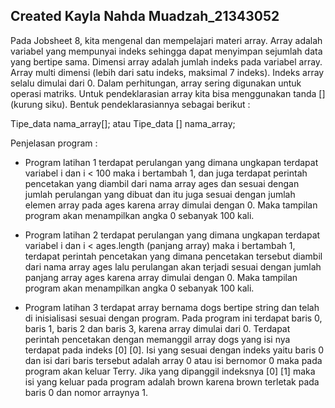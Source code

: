 ## Created Kayla Nahda Muadzah_21343052
Pada Jobsheet 8, kita mengenal dan mempelajari materi array. Array adalah variabel yang mempunyai indeks sehingga dapat menyimpan sejumlah data yang bertipe sama. Dimensi array adalah jumlah indeks pada variabel array. Array multi dimensi (lebih dari satu indeks, maksimal 7 indeks). Indeks array selalu dimulai dari 0. Dalam perhitungan, array sering digunakan untuk operasi matriks. Untuk pendeklarasian array kita bisa menggunakan tanda [] (kurung siku). Bentuk pendeklarasiannya sebagai berikut :

Tipe_data nama_array[]; atau Tipe_data [] nama_array;
 
Penjelasan program :

- Program latihan 1 terdapat perulangan yang dimana ungkapan terdapat variabel i dan i < 100 maka i bertambah 1, dan juga terdapat perintah pencetakan yang diambil dari nama array ages dan sesuai dengan jumlah perulangan yang dibuat dan itu juga sesuai dengan jumlah elemen array pada ages karena array dimulai dengan 0. Maka tampilan program akan menampilkan angka 0 sebanyak 100 kali.

- Program latihan 2 terdapat perulangan yang dimana ungkapan terdapat variabel i dan i < ages.length (panjang array) maka i bertambah 1, terdapat perintah pencetakan yang dimana pencetakan tersebut diambil dari nama array ages lalu perulangan akan terjadi sesuai dengan jumlah panjang array ages karena array dimulai dengan 0. Maka tampilan program akan menampilkan angka 0 sebanyak 100 kali.

- Program latihan 3 terdapat array bernama dogs bertipe string dan telah di inisialisasi sesuai dengan program. Pada program ini terdapat baris 0, baris 1, baris 2 dan baris 3, karena array dimulai dari 0. Terdapat perintah pencetakan dengan memanggil array dogs yang isi nya terdapat pada indeks [0] [0]. Isi yang sesuai dengan indeks yaitu baris 0 dan isi dari baris tersebut adalah array 0 atau isi bernomor 0 maka pada program akan keluar Terry. Jika yang dipanggil indeksnya [0] [1] maka isi yang keluar pada program adalah brown karena brown terletak pada baris 0 dan nomor arraynya 1.
